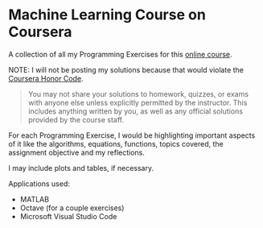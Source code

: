# Machine Learning Course on Coursera 
 A collection of all my Programming Exercises for this [online course](https://www.coursera.org/learn/machine-learning/home/welcome).

NOTE: I will not be posting my solutions because that would violate the [Coursera Honor Code](https://learner.coursera.help/hc/en-us/articles/209818863-Coursera-Honor-Code).

> You may not share your solutions to homework, quizzes, or exams with anyone else unless explicitly permitted by the instructor. This includes anything written by you, as well as any official solutions provided by the course staff.

For each Programming Exercise, I would be highlighting important aspects of it like the algorithms, equations, functions, topics covered, the assignment objective and my reflections.

I may include plots and tables, if necessary.

 Applications used:
 - MATLAB 
 - Octave (for a couple exercises)
 - Microsoft Visual Studio Code
